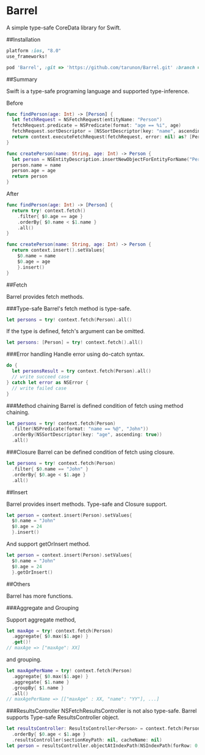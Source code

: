 Barrel
=================

A simple type-safe CoreData library for Swift.

##Installation
```ruby
platform :ios, "8.0"
use_frameworks!

pod 'Barrel', :git => 'https://github.com/tarunon/Barrel.git' :branch => 'swift2.0'
```

##Summary

Swift is a type-safe programing language and supported type-inference.

Before
```swift
func findPerson(age: Int) -> [Person] {
  let fetchRequest = NSFetchRequest(entityName: "Person")
  fetchRequest.predicate = NSPredicate(format: "age == %i", age)
  fetchRequest.sortDescriptor = [NSSortDescriptor(key: "name", ascending: true)]
  return context.executeFetchRequest(fetchRequest, error: nil) as? [Person] ?? []
}

func createPerson(name: String, age: Int) -> Person {
  let person = NSEntityDescription.insertNewObjectForEntityForName("Person", inManagedObjectContext: context) as! T
  person.name = name
  person.age = age
  return person
}
```

After
```swift
func findPerson(age: Int) -> [Person] {
  return try! context.fetch()
    .filter{ $0.age == age }
    .orderBy{ $0.name < $1.name }
    .all()
}

func createPerson(name: String, age: Int) -> Person {
  return context.insert().setValues{
    $0.name = name
    $0.age = age
    }.insert()
}
```

##Fetch

Barrel provides fetch methods.

###Type-safe
Barrel's fetch method is type-safe.
```swift
let persons = try! context.fetch(Person).all()
```
If the type is defined, fetch's argument can be omitted.
```swift
let persons: [Person] = try! context.fetch().all()
```

###Error handling
Handle error using do-catch syntax.
```swift
do {
  let personsResult = try context.fetch(Person).all()
  // write succeed case
} catch let error as NSError {
  // write failed case 
}

```

###Method chaining
Barrel is defined condition of fetch using method chaining.
```swift
let persons = try! context.fetch(Person)
  .filter(NSPredicate(format: "name == %@", "John"))
  .orderBy(NSSortDescriptor(key: "age", ascending: true))
  .all()
```

###Closure
Barrel can be defined condition of fetch using closure.
```swift
let persons = try! context.fetch(Person)
  .filter{ $0.name == "John" }
  .orderBy{ $0.age < $1.age }
  .all()
```


##Insert

Barrel provides insert methods.
Type-safe and Closure support.

```swift
let person = context.insert(Person).setValues{
  $0.name = "John"
  $0.age = 24
  }.insert()
```

And support getOrInsert method.

```swift
let person = context.insert(Person).setValues{
  $0.name = "John"
  $0.age = 24
  }.getOrInsert()
```


##Others

Barrel has more functions.

###Aggregate and Grouping

Support aggregate method,
```swift
let maxAge = try! context.fetch(Person)
  .aggregate{ $0.max($1.age) }
  .get()!
// maxAge => ["maxAge": XX]
```

and grouping.
```swift
let maxAgePerName = try! context.fetch(Person)
  .aggregate{ $0.max($1.age) }
  .aggregate{ $1.name }
  .groupBy{ $1.name }
  .all()
// maxAgePerName => [["maxAge" : XX, "name": "YY"], ...]
```

###ResultsController
NSFetchResultsController is not also type-safe.
Barrel supports Type-safe ResultsController object.
```swift
let resultsController: ResultsController<Person> = context.fetch(Person)
  .orderBy{ $0.age < $1.age }
  .resultsController(sectionKeyPath: nil, cacheName: nil)
let person = resultsController.objectAtIndexPath(NSIndexPath(forRow: 0, inSection: 0))
```
